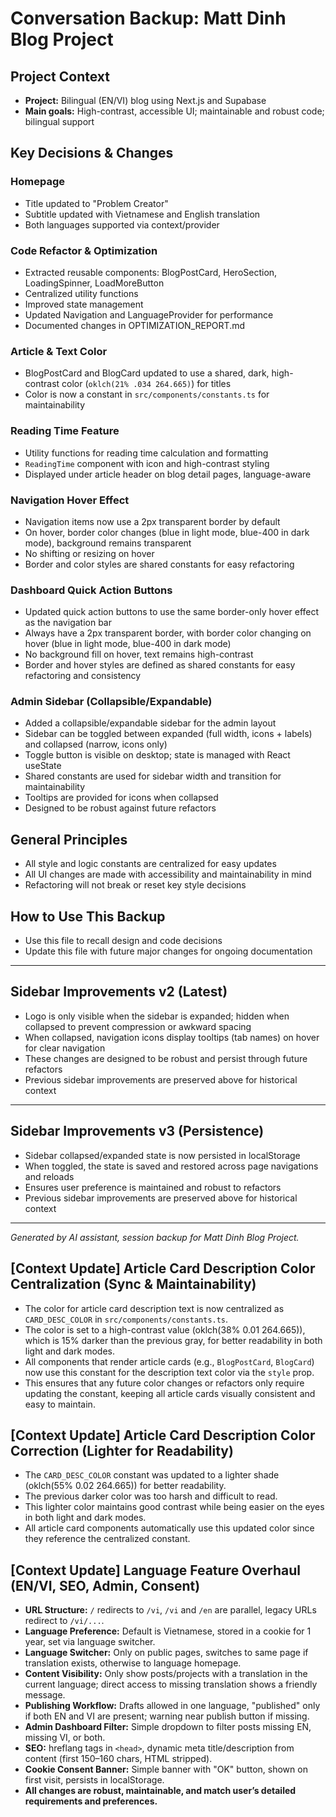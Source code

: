# Conversation Backup: Matt Dinh Blog Project

## Project Context
- **Project:** Bilingual (EN/VI) blog using Next.js and Supabase
- **Main goals:** High-contrast, accessible UI; maintainable and robust code; bilingual support

## Key Decisions & Changes

### Homepage
- Title updated to "Problem Creator"
- Subtitle updated with Vietnamese and English translation
- Both languages supported via context/provider

### Code Refactor & Optimization
- Extracted reusable components: BlogPostCard, HeroSection, LoadingSpinner, LoadMoreButton
- Centralized utility functions
- Improved state management
- Updated Navigation and LanguageProvider for performance
- Documented changes in OPTIMIZATION_REPORT.md

### Article & Text Color
- BlogPostCard and BlogCard updated to use a shared, dark, high-contrast color (`oklch(21% .034 264.665)`) for titles
- Color is now a constant in `src/components/constants.ts` for maintainability

### Reading Time Feature
- Utility functions for reading time calculation and formatting
- `ReadingTime` component with icon and high-contrast styling
- Displayed under article header on blog detail pages, language-aware

### Navigation Hover Effect
- Navigation items now use a 2px transparent border by default
- On hover, border color changes (blue in light mode, blue-400 in dark mode), background remains transparent
- No shifting or resizing on hover
- Border and color styles are shared constants for easy refactoring

### Dashboard Quick Action Buttons
- Updated quick action buttons to use the same border-only hover effect as the navigation bar
- Always have a 2px transparent border, with border color changing on hover (blue in light mode, blue-400 in dark mode)
- No background fill on hover, text remains high-contrast
- Border and hover styles are defined as shared constants for easy refactoring and consistency

### Admin Sidebar (Collapsible/Expandable)
- Added a collapsible/expandable sidebar for the admin layout
- Sidebar can be toggled between expanded (full width, icons + labels) and collapsed (narrow, icons only)
- Toggle button is visible on desktop; state is managed with React useState
- Shared constants are used for sidebar width and transition for maintainability
- Tooltips are provided for icons when collapsed
- Designed to be robust against future refactors

## General Principles
- All style and logic constants are centralized for easy updates
- All UI changes are made with accessibility and maintainability in mind
- Refactoring will not break or reset key style decisions

## How to Use This Backup
- Use this file to recall design and code decisions
- Update this file with future major changes for ongoing documentation

---

## Sidebar Improvements v2 (Latest)
- Logo is only visible when the sidebar is expanded; hidden when collapsed to prevent compression or awkward spacing
- When collapsed, navigation icons display tooltips (tab names) on hover for clear navigation
- These changes are designed to be robust and persist through future refactors
- Previous sidebar improvements are preserved above for historical context

---

## Sidebar Improvements v3 (Persistence)
- Sidebar collapsed/expanded state is now persisted in localStorage
- When toggled, the state is saved and restored across page navigations and reloads
- Ensures user preference is maintained and robust to refactors
- Previous sidebar improvements are preserved above for historical context

---

*Generated by AI assistant, session backup for Matt Dinh Blog Project.* 

## [Context Update] Article Card Description Color Centralization (Sync & Maintainability)

- The color for article card description text is now centralized as `CARD_DESC_COLOR` in `src/components/constants.ts`.
- The color is set to a high-contrast value (oklch(38% 0.01 264.665)), which is 15% darker than the previous gray, for better readability in both light and dark modes.
- All components that render article cards (e.g., `BlogPostCard`, `BlogCard`) now use this constant for the description text color via the `style` prop.
- This ensures that any future color changes or refactors only require updating the constant, keeping all article cards visually consistent and easy to maintain. 

## [Context Update] Article Card Description Color Correction (Lighter for Readability)

- The `CARD_DESC_COLOR` constant was updated to a lighter shade (oklch(55% 0.02 264.665)) for better readability.
- The previous darker color was too harsh and difficult to read.
- This lighter color maintains good contrast while being easier on the eyes in both light and dark modes.
- All article card components automatically use this updated color since they reference the centralized constant. 

## [Context Update] Language Feature Overhaul (EN/VI, SEO, Admin, Consent)

- **URL Structure:** `/` redirects to `/vi`, `/vi` and `/en` are parallel, legacy URLs redirect to `/vi/...`.
- **Language Preference:** Default is Vietnamese, stored in a cookie for 1 year, set via language switcher.
- **Language Switcher:** Only on public pages, switches to same page if translation exists, otherwise to language homepage.
- **Content Visibility:** Only show posts/projects with a translation in the current language; direct access to missing translation shows a friendly message.
- **Publishing Workflow:** Drafts allowed in one language, "published" only if both EN and VI are present; warning near publish button if missing.
- **Admin Dashboard Filter:** Simple dropdown to filter posts missing EN, missing VI, or both.
- **SEO:** hreflang tags in `<head>`, dynamic meta title/description from content (first 150–160 chars, HTML stripped).
- **Cookie Consent Banner:** Simple banner with "OK" button, shown on first visit, persists in localStorage.
- **All changes are robust, maintainable, and match user’s detailed requirements and preferences.** 